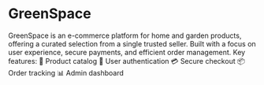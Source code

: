 # GreenSpace
GreenSpace is an e-commerce platform for home and garden products, offering a curated selection from a single trusted seller. Built with a focus on user experience, secure payments, and efficient order management.  Key features: 🛒 Product catalog 🔐 User authentication 💳 Secure checkout 📦 Order tracking 📊 Admin dashboard
